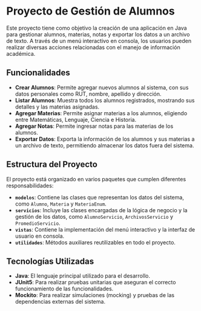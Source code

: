 # Proyecto de Gestión de Alumnos

Este proyecto tiene como objetivo la creación de una aplicación en Java para gestionar alumnos, materias, notas y exportar los datos a un archivo de texto. A través de un menú interactivo en consola, los usuarios pueden realizar diversas acciones relacionadas con el manejo de información académica.

## Funcionalidades

- **Crear Alumnos**: Permite agregar nuevos alumnos al sistema, con sus datos personales como RUT, nombre, apellido y dirección.
- **Listar Alumnos**: Muestra todos los alumnos registrados, mostrando sus detalles y las materias asignadas.
- **Agregar Materias**: Permite asignar materias a los alumnos, eligiendo entre Matemáticas, Lenguaje, Ciencia e Historia.
- **Agregar Notas**: Permite ingresar notas para las materias de los alumnos.
- **Exportar Datos**: Exporta la información de los alumnos y sus materias a un archivo de texto, permitiendo almacenar los datos fuera del sistema.

## Estructura del Proyecto

El proyecto está organizado en varios paquetes que cumplen diferentes responsabilidades:

- **`modelos`**: Contiene las clases que representan los datos del sistema, como `Alumno`, `Materia` y `MateriaEnum`.
- **`servicios`**: Incluye las clases encargadas de la lógica de negocio y la gestión de los datos, como `AlumnoServicio`, `ArchivosServicio` y `PromedioServicio`.
- **`vistas`**: Contiene la implementación del menú interactivo y la interfaz de usuario en consola.
- **`utilidades`**: Métodos auxiliares reutilizables en todo el proyecto.

## Tecnologías Utilizadas

- **Java**: El lenguaje principal utilizado para el desarrollo.
- **JUnit5**: Para realizar pruebas unitarias que aseguran el correcto funcionamiento de las funcionalidades.
- **Mockito**: Para realizar simulaciones (mocking) y pruebas de las dependencias externas del sistema.

